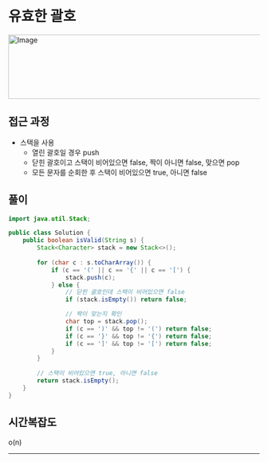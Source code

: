 # 유효한 괄호

<img width="608" height="129" alt="Image" src="https://github.com/user-attachments/assets/331c5674-6242-4614-86b4-3bb08e8d0c02" />

## 접근 과정

- 스택을 사용
  - 열린 괄호일 경우 push
  - 닫힌 괄호이고 스택이 비어있으면 false, 짝이 아니면 false, 맞으면 pop
  - 모든 문자를 순회한 후 스택이 비어있으면 true, 아니면 false

## 풀이

```java
import java.util.Stack;

public class Solution {
    public boolean isValid(String s) {
        Stack<Character> stack = new Stack<>();
        
        for (char c : s.toCharArray()) {
            if (c == '(' || c == '{' || c == '[') {
                stack.push(c);
            } else {
                // 닫힌 괄호인데 스택이 비어있으면 false
                if (stack.isEmpty()) return false;

                // 짝이 맞는지 확인
                char top = stack.pop();
                if (c == ')' && top != '(') return false;
                if (c == '}' && top != '{') return false;
                if (c == ']' && top != '[') return false;
            }
        }
        
        // 스택이 비어있으면 true, 아니면 false
        return stack.isEmpty();
    }
}
```

## 시간복잡도

o(n)

---

